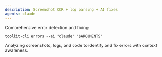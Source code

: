 ```yaml
---
description: Screenshot OCR + log parsing + AI fixes
agents: claude
---
```


Comprehensive error detection and fixing:

`toolkit-cli errors --ai "claude" "$ARGUMENTS"`

Analyzing screenshots, logs, and code to identify and fix errors with context awareness.
